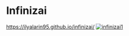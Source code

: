 # Infinizai
https://ilyalarin95.github.io/infinizai/
<a href='https://ilyalarin95.github.io/infinizai/'>![infinizai1](https://user-images.githubusercontent.com/91022778/164953829-c6184536-c29f-4352-86dd-be5e72770813.png)</a>
